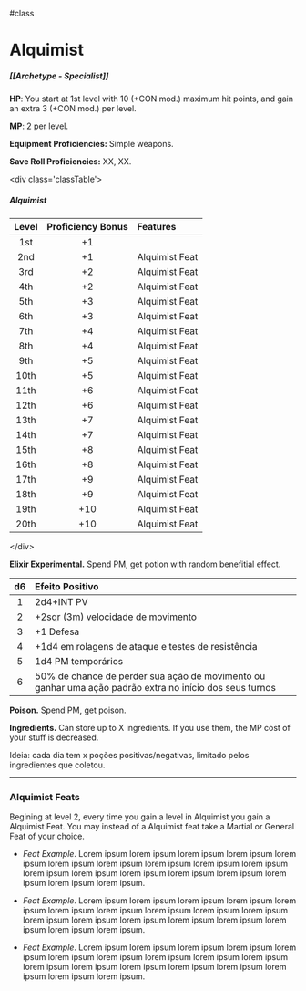 #class
# Alquimist
##### [[Archetype - Specialist]]

**HP**: You start at 1st level with 10 (+CON mod.) maximum hit points, and gain an extra 3 (+CON mod.) per level.

**MP**: 2 per level.

**Equipment Proficiencies:** Simple weapons.

**Save Roll Proficiencies:** XX, XX.

\<div class='classTable'>
##### Alquimist
| Level | Proficiency Bonus | Features       |
|:-----:|:-----------------:|:-------------- |
|  1st  |        +1         |                |
|  2nd  |        +1         | Alquimist Feat |
|  3rd  |        +2         | Alquimist Feat |
|  4th  |        +2         | Alquimist Feat |
|  5th  |        +3         | Alquimist Feat |
|  6th  |        +3         | Alquimist Feat |
|  7th  |        +4         | Alquimist Feat | 
|  8th  |        +4         | Alquimist Feat |
|  9th  |        +5         | Alquimist Feat |
| 10th  |        +5         | Alquimist Feat |
| 11th  |        +6         | Alquimist Feat |
| 12th  |        +6         | Alquimist Feat |
| 13th  |        +7         | Alquimist Feat |
| 14th  |        +7         | Alquimist Feat |
| 15th  |        +8         | Alquimist Feat |
| 16th  |        +8         | Alquimist Feat |
| 17th  |        +9         | Alquimist Feat |
| 18th  |        +9         | Alquimist Feat |
| 19th  |        +10        | Alquimist Feat |
| 20th  |        +10        | Alquimist Feat |
\</div>

**Elixir Experimental.** Spend PM, get potion with random benefitial effect.

| d6  | Efeito Positivo                                                                                         |
|:---:|:------------------------------------------------------------------------------------------------------- |
|  1  | 2d4+INT PV                                                                                              |
|  2  | +2sqr (3m) velocidade de movimento                                                                      |
|  3  | +1 Defesa                                                                                               |
|  4  | +1d4 em rolagens de ataque e testes de resistência                                                      |
|  5  | 1d4 PM temporários                                                                                      |
|  6  | 50% de chance de perder sua ação de movimento ou ganhar uma ação padrão extra no início dos seus turnos |

**Poison.** Spend PM, get poison.

**Ingredients.** Can store up to X ingredients. If you use them, the MP cost of your stuff is decreased.

Ideia: cada dia tem x poções positivas/negativas, limitado pelos ingredientes que coletou.

****

### Alquimist Feats

Begining at level 2, every time you gain a level in Alquimist you gain a Alquimist Feat. You may instead of a Alquimist feat take a Martial or General Feat of your choice.

- *Feat Example*. Lorem ipsum lorem ipsum lorem ipsum lorem ipsum lorem ipsum lorem ipsum lorem ipsum lorem ipsum lorem ipsum lorem ipsum lorem ipsum lorem ipsum lorem ipsum lorem ipsum lorem ipsum lorem ipsum lorem ipsum lorem ipsum.

- *Feat Example*. Lorem ipsum lorem ipsum lorem ipsum lorem ipsum lorem ipsum lorem ipsum lorem ipsum lorem ipsum lorem ipsum lorem ipsum lorem ipsum lorem ipsum lorem ipsum lorem ipsum lorem ipsum lorem ipsum lorem ipsum lorem ipsum.

- *Feat Example*. Lorem ipsum lorem ipsum lorem ipsum lorem ipsum lorem ipsum lorem ipsum lorem ipsum lorem ipsum lorem ipsum lorem ipsum lorem ipsum lorem ipsum lorem ipsum lorem ipsum lorem ipsum lorem ipsum lorem ipsum lorem ipsum.
